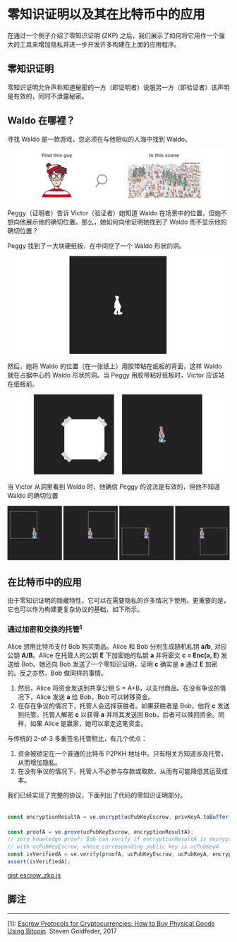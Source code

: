 # 零知识证明以及其在比特币中的应用

在通过一个例子介绍了零知识证明 (ZKP) 之后，我们展示了如何将它用作一个强大的工具来增加隐私并进一步开发许多构建在上面的应用程序。

## 零知识证明

零知识证明允许声称知道秘密的一方（即证明者）说服另一方（即验证者）该声明是有效的，同时不泄露秘密。

## Waldo 在哪裡？

寻找 Waldo 是一款游戏，您必须在与他相似的人海中找到 Waldo。

![寻找Waldo](wlado.png)

Peggy（证明者）告诉 Victor（验证者）她知道 Waldo 在场景中的位置，但她不想向他展示他的确切位置。那么，她如何向他证明她找到了 Waldo 而不显示他的确切位置？

Peggy 找到了一大块硬纸板，在中间挖了一个 Waldo 形状的洞。

![Waldo 形状切割的纸板](./cardboard.png)

然后，她将 Waldo 的位置（在一张纸上）用胶带粘在纸板的背面，这样 Waldo 就在占据中心的 Waldo 形状的洞。当 Peggy 用胶带粘好纸板时，Victor 应该站在纸板前。

![纸板的背面和正面](./tapewlado.png)

当 Victor 从洞里看到 Waldo 时，他确信 Peggy 的说法是有效的，但他不知道 Waldo 的确切位置

![纸板大到可以隐藏拼图](./hidewlado.png)

## 在比特币中的应用

由于零知识证明的隐藏特性，它可以在需要隐私的许多情况下使用。更重要的是，它也可以作为构建更复杂协议的基础，如下所示。

### 通过加密和交换的托管<sup>1</sup>

Alice 想用比特币支付 Bob 购买商品。Alice 和 Bob 分别生成随机私钥 **a/b**, 对应公钥 **A/B**。Alice 在托管人的公钥 **E** 下加密她的私钥 **a** 并将密文 **c = Enc(a, E**) 发送给 Bob。她还向 Bob 发送了一个零知识证明，证明 **c** 确实是 **a** 通过 **E** 加密的。反之亦然，Bob 做同样的事情。

1. 然后，Alice 将资金发送到共享公钥 S = A+B，以支付商品。在没有争议的情况下，Alice 发送 **a** 给 Bob，Bob 可以转移资金。
2. 在存在争议的情况下，托管人会选择获胜者。如果获胜者是 Bob，他将 **c** 发送到托管。托管人解密 **c** 以获得 **a** 并将其发送回 Bob，后者可以赎回资金。同样，如果 Alice 是赢家，她可以拿走这笔资金。

与传统的 2-of-3 多重签名托管相比，有几个优点：

1. 资金被锁定在一个普通的比特币 P2PKH 地址中。只有相关方知道涉及托管，从而增加隐私。
2. 在没有争议的情况下，托管人不必参与存款或取款，从而有可能降低其运营成本。
   
我们已经实现了完整的协议，下面列出了代码的零知识证明部分。


```javascript

const encryptionResultA = ve.encrypt(ucPubKeyEscrow, privKeyA.toBuffer());

const proofA = ve.prove(ucPubKeyEscrow, encryptionResultA);
// zero knowledge proof: Bob can verify if encryptionResultA is encrypted privKeyA (without knowing it) 
// with ucPubKeyEscrow, whose corresponding public key is ucPubKeyA
const isVerifiedA = ve.verify(proofA, ucPubKeyEscrow, ucPubKeyA, encryptionResultA.ciphertexts);
assert(isVerifiedA);

```


[gist escrow_zkp.js](https://gist.github.com/xhliu/9f759cb80e079dbcda6f0742be18294a)

##  脚注
--------------------------------------------------

[1]: [Escrow Protocols for Cryptocurrencies: How to Buy Physical Goods Using Bitcoin](https://link.springer.com/chapter/10.1007/978-3-319-70972-7_18). Steven Goldfeder, 2017